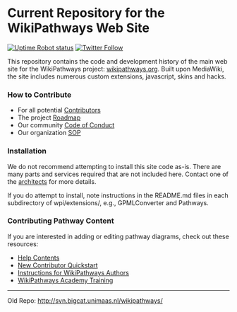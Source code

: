 Current Repository for the WikiPathways Web Site
====
[![Uptime Robot status](https://img.shields.io/uptimerobot/status/m780193281-c9339e7410457c4e59bd8962.svg)](https://uptimerobot.com/dashboard#780193281)
[![Twitter Follow](https://img.shields.io/twitter/follow/wikipathways.svg?style=social&label=Follow)](https://twitter.com/WikiPathways)


This repository contains the code and development history of the main web site for the WikiPathways project:
[wikipathways.org](http://wikipathways.org). Built upon MediaWiki, 
the site includes numerous custom extensions, javascript, skins and hacks.

### How to Contribute
* For all potential [Contributors](CONTRIBUTING.md)
* The project [Roadmap](ROADMAP.md)
* Our community [Code of Conduct](CODEOFCONDUCT.md)
* Our organization [SOP](SOP.md)

### Installation

We do not recommend attempting to install this site code as-is. There are many parts and services required that are not included here. Contact one of the [architects](https://www.wikipathways.org/index.php/WikiPathways:Team#Architects) for more details.

If you do attempt to install, note instructions in the README.md files in each subdirectory of wpi/extensions/, e.g., GPMLConverter and Pathways.

### Contributing Pathway Content
If you are interested in adding or editing pathway diagrams, check out these resources:
* [Help Contents](https://www.wikipathways.org/index.php/Help:Contents)
* [New Contributor Quickstart](https://www.wikipathways.org/index.php/Help:New_Contributor_Quickstart)
* [Instructions for WikiPathways Authors](http://wikipathways.org/img_auth.php/d/d0/Instructions_for_WikiPathways_Authors.pdf)
* [WikiPathways Academy Training](http://academy.wikipathways.org/)

---
Old Repo: http://svn.bigcat.unimaas.nl/wikipathways/
